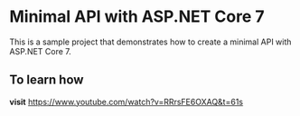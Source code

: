 # Minimal API with ASP.NET Core 7 #
This is a sample project that demonstrates how to create a minimal API with ASP.NET Core 7.

## To learn how ##
  **visit** https://www.youtube.com/watch?v=RRrsFE6OXAQ&t=61s
